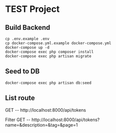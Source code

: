 # TEST Project

## Build Backend
```
cp .env.example .env
cp docker-compose.yml.example docker-compose.yml
docker-compose up -d
docker-compose exec php composer install
docker-compose exec php artisan migrate
```
## Seed to DB
```
docker-compose exec php artisan db:seed
```

## List route
GET -- http://localhost:8000/api/tokens 

Filter
GET --  http://localhost:8000/api/tokens?name=&description=&tag=&page=1

